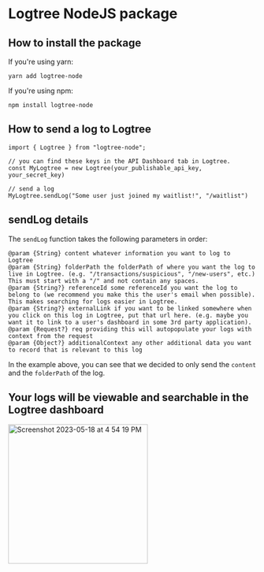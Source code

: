 # Logtree NodeJS package

## How to install the package

If you're using yarn:
```
yarn add logtree-node
```

If you're using npm:
```
npm install logtree-node
```

## How to send a log to Logtree
```
import { Logtree } from "logtree-node";

// you can find these keys in the API Dashboard tab in Logtree.
const MyLogtree = new Logtree(your_publishable_api_key, your_secret_key)

// send a log
MyLogtree.sendLog("Some user just joined my waitlist!", "/waitlist") 
```

## sendLog details
The `sendLog` function takes the following parameters in order:
```
@param {String} content whatever information you want to log to Logtree
@param {String} folderPath the folderPath of where you want the log to live in Logtree. (e.g. "/transactions/suspicious", "/new-users", etc.)
This must start with a "/" and not contain any spaces.
@param {String?} referenceId some referenceId you want the log to belong to (we recommend you make this the user's email when possible). This makes searching for logs easier in Logtree.
@param {String?} externalLink if you want to be linked somewhere when you click on this log in Logtree, put that url here. (e.g. maybe you want it to link to a user's dashboard in some 3rd party application).
@param {Request?} req providing this will autopopulate your logs with context from the request
@param {Object?} additionalContext any other additional data you want to record that is relevant to this log
```
In the example above, you can see that we decided to only send the `content` and the `folderPath` of the log.

## Your logs will be viewable and searchable in the Logtree dashboard
<img width="283" alt="Screenshot 2023-05-18 at 4 54 19 PM" src="https://github.com/thelogtree/logtree-node/assets/62567315/284cc140-6201-4089-b402-1d9fe60f2070">
